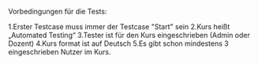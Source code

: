 Vorbedingungen für die Tests:

1.Erster Testcase muss immer der Testcase "Start" sein
2.Kurs heißt „Automated Testing“
3.Tester ist für den Kurs eingeschrieben (Admin oder Dozent)
4.Kurs format ist auf Deutsch
5.Es gibt schon mindestens 3 eingeschrieben Nutzer im Kurs.
